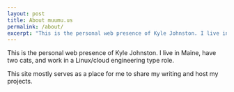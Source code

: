 ```yaml
---
layout: post
title: About muumu.us
permalink: /about/
excerpt: "This is the personal web presence of Kyle Johnston. I live in Maine, have two cats, and work in a Linux/cloud engineering type role."
---
```


This is the personal web presence of Kyle Johnston. I live in Maine, have two cats, and work in a Linux/cloud engineering type role.

This site mostly serves as a place for me to share my writing and host my projects.
